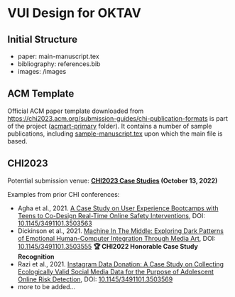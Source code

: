 # VUI Design for OKTAV

## Initial Structure

- paper: main-manuscript.tex
- bibliography: references.bib
- images: /images

## ACM Template

Official ACM paper template downloaded from https://chi2023.acm.org/submission-guides/chi-publication-formats is part of the project ([acmart-primary](acmart-primary) folder). It contains a number of sample publications, including [sample-manuscript.tex](acmart-primary/samples/sample-manuscript.tex) upon which the main file is based.

## CHI2023

Potential submission venue: **[CHI2023 Case Studies](https://chi2023.acm.org/for-authors/case-studies) (October 13, 2022)**

Examples from prior CHI conferences:

- Agha et al., 2021. [A Case Study on User Experience Bootcamps with Teens to Co-Design Real-Time Online Safety Interventions](casestudy-samples/2022-Agha%20et%20al.pdf), DOI: [10.1145/3491101.3503563](https://doi.org/10.1145/3491101.3503563)
- Dickinson et al., 2021. [Machine In The Middle: Exploring Dark Patterns of Emotional Human-Computer Integration Through Media Art](casestudy-samples/2022-Dickinson%20et%20al.pdf), DOI: [10.1145/3491101.3503555](https://doi.org/10.1145/3491101.3503555) **🏆 CHI2022 Honorable Case Study Recognition**
- Razi et al., 2021. [Instagram Data Donation: A Case Study on Collecting Ecologically Valid Social Media Data for the Purpose of Adolescent Online Risk Detection](casestudy-samples/2022-Razi%20et%20al.pdf), DOI: [10.1145/3491101.3503569](https://doi.org/10.1145/3491101.3503569)
- more to be added...
